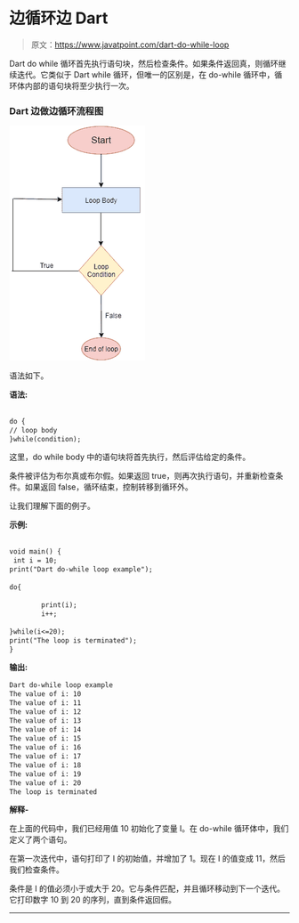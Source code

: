 # 边循环边 Dart

> 原文：<https://www.javatpoint.com/dart-do-while-loop>

Dart do while 循环首先执行语句块，然后检查条件。如果条件返回真，则循环继续迭代。它类似于 Dart while 循环，但唯一的区别是，在 do-while 循环中，循环体内部的语句块将至少执行一次。

### Dart 边做边循环流程图

![Dart do while Loop](img/b9b19623b9b5c4ccc8830ede26c9c1af.png)

语法如下。

**语法:**

```

do {
// loop body
}while(condition);

```

这里，do while body 中的语句块将首先执行，然后评估给定的条件。

条件被评估为布尔真或布尔假。如果返回 true，则再次执行语句，并重新检查条件。如果返回 false，循环结束，控制转移到循环外。

让我们理解下面的例子。

**示例:**

```

void main() {
 int i = 10;
print("Dart do-while loop example");

do{

        print(i);
        i++;

}while(i<=20);
print("The loop is terminated");
}

```

**输出:**

```
Dart do-while loop example
The value of i: 10
The value of i: 11
The value of i: 12
The value of i: 13
The value of i: 14
The value of i: 15
The value of i: 16
The value of i: 17
The value of i: 18
The value of i: 19
The value of i: 20
The loop is terminated

```

**解释-**

在上面的代码中，我们已经用值 10 初始化了变量 I。在 do-while 循环体中，我们定义了两个语句。

在第一次迭代中，语句打印了 I 的初始值，并增加了 1。现在 I 的值变成 11，然后我们检查条件。

条件是 I 的值必须小于或大于 20。它与条件匹配，并且循环移动到下一个迭代。它打印数字 10 到 20 的序列，直到条件返回假。

* * *